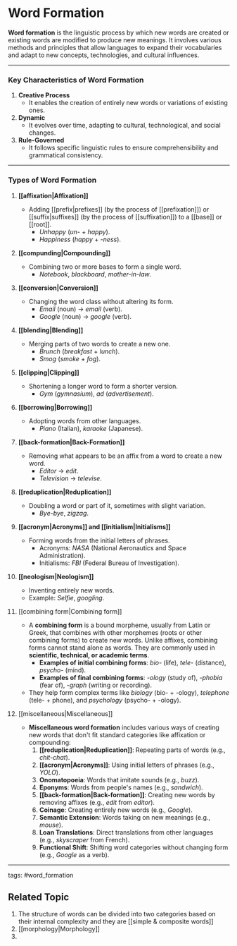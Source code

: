 # Word Formation

**Word formation** is the linguistic process by which new words are created or existing words are modified to produce new meanings. It involves various methods and principles that allow languages to expand their vocabularies and adapt to new concepts, technologies, and cultural influences.

---

### **Key Characteristics of Word Formation**
1. **Creative Process**
    - It enables the creation of entirely new words or variations of existing ones.
2. **Dynamic**
    - It evolves over time, adapting to cultural, technological, and social changes.
3. **Rule-Governed**
    - It follows specific linguistic rules to ensure comprehensibility and grammatical consistency.

---

### **Types of Word Formation**

1. **[[affixation|Affixation]]**
    
    - Adding [[prefix|prefixes]] (by the process of [[prefixation]]) or [[suffix|suffixes]] (by the process of [[suffixation]]) to a [[base]] or [[root]].
        - _Unhappy_ (_un-_ + _happy_).
        - _Happiness_ (_happy_ + _-ness_).
1. **[[compunding|Compounding]]**
    
    - Combining two or more bases to form a single word.
        - _Notebook_, _blackboard_, _mother-in-law_.
3. **[[conversion|Conversion]]**
    
    - Changing the word class without altering its form.
        - _Email_ (noun) → _email_ (verb).
        - _Google_ (noun) → _google_ (verb).
4. **[[blending|Blending]]**
    
    - Merging parts of two words to create a new one.
        - _Brunch_ (_breakfast_ + _lunch_).
        - _Smog_ (_smoke_ + _fog_).
5. **[[clipping|Clipping]]**
    
    - Shortening a longer word to form a shorter version.
        - _Gym_ (_gymnasium_), _ad_ (_advertisement_).
6. **[[borrowing|Borrowing]]**
    
    - Adopting words from other languages.
        - _Piano_ (Italian), _karaoke_ (Japanese).
7. **[[back-formation|Back-Formation]]**
    
    - Removing what appears to be an affix from a word to create a new word.
        - _Editor_ → _edit_.
        - _Television_ → _televise_.
8. **[[reduplication|Reduplication]]**
    
    - Doubling a word or part of it, sometimes with slight variation.
        - _Bye-bye_, _zigzag_.
9. **[[acronym|Acronyms]] and [[initialism|Initialisms]]**
    
    - Forming words from the initial letters of phrases.
        - Acronyms: _NASA_ (National Aeronautics and Space Administration).
        - Initialisms: _FBI_ (Federal Bureau of Investigation).
10. **[[neologism|Neologism]]**
    
    - Inventing entirely new words.
    - Example: _Selfie_, _googling_.
11. [[combining form|Combining form]]
    
	- A **combining form** is a bound morpheme, usually from Latin or Greek, that combines with other morphemes (roots or other combining forms) to create new words. Unlike affixes, combining forms cannot stand alone as words. They are commonly used in **scientific, technical, or academic terms**.
		- **Examples of initial combining forms**: _bio-_ (life), _tele-_ (distance), _psycho-_ (mind).
		- **Examples of final combining forms**: _-ology_ (study of), _-phobia_ (fear of), _-graph_ (writing or recording).
	- They help form complex terms like _biology_ (bio- + -ology), _telephone_ (tele- + phone), and _psychology_ (psycho- + -ology).
12. [[miscellaneous|Miscellaneous]]
	- **Miscellaneous word formation** includes various ways of creating new words that don't fit standard categories like affixation or compounding:
		1. **[[reduplication|Reduplication]]**: Repeating parts of words (e.g., _chit-chat_).
		2. **[[acronym|Acronyms]]**: Using initial letters of phrases (e.g., _YOLO_).
		3. **Onomatopoeia**: Words that imitate sounds (e.g., _buzz_).
		4. **Eponyms**: Words from people's names (e.g., _sandwich_).
		5. **[[back-formation|Back-formation]]**: Creating new words by removing affixes (e.g., _edit_ from _editor_).
		6. **Coinage**: Creating entirely new words (e.g., _Google_).
		7. **Semantic Extension**: Words taking on new meanings (e.g., _mouse_).
		8. **Loan Translations**: Direct translations from other languages (e.g., _skyscraper_ from French).
		9. **Functional Shift**: Shifting word categories without changing form (e.g., _Google_ as a verb).










--- 
tags: #word_formation
## Related Topic
1. The structure of words can be divided into two categories based on their internal complexity and they are [[simple & composite words]]
2. [[morphology|Morphology]]
3. 




